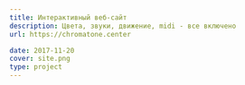 ```yaml
---
title: Интерактивный веб-сайт
description: Цвета, звуки, движение, midi - все включено
url: https://chromatone.center

date: 2017-11-20
cover: site.png
type: project
---
```

